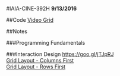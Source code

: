 #IAIA-CINE-392H
**9/13/2016**

##Code
[Video Grid](../demo/010_VideoGrid)  

##Notes

		

###Programming Fundamentals  

###Interaction Design
https://goo.gl/jTJpRJ  
[Grid Layout - Columns First](https://drive.google.com/open?id=0B4gYtwXbgYOhNnh5VlZDVkRpV0U)  
[Grid Layout - Rows First](https://drive.google.com/open?id=0B4gYtwXbgYOhTmVQYVBuR3pxSjg)  

